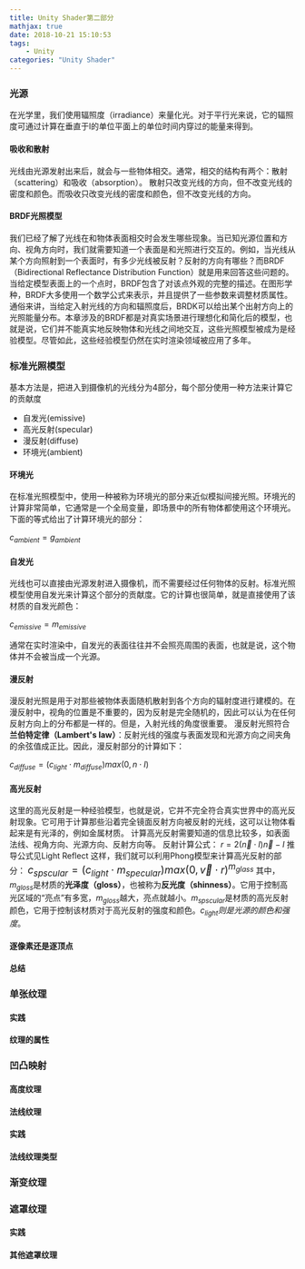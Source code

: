 ```yaml
---
title: Unity Shader第二部分
mathjax: true
date: 2018-10-21 15:10:53
tags:
    - Unity
categories: "Unity Shader"
---
```

### 光源

在光学里，我们使用辐照度（irradiance）来量化光。对于平行光来说，它的辐照度可通过计算在垂直于l的单位平面上的单位时间内穿过的能量来得到。

#### 吸收和散射

光线由光源发射出来后，就会与一些物体相交。通常，相交的结构有两个：散射（scattering）和吸收（absorption）。
散射只改变光线的方向，但不改变光线的密度和颜色。而吸收只改变光线的密度和颜色，但不改变光线的方向。

#### BRDF光照模型

我们已经了解了光线在和物体表面相交时会发生哪些现象。当已知光源位置和方向、视角方向时，我们就需要知道一个表面是和光照进行交互的。例如，当光线从某个方向照射到一个表面时，有多少光线被反射？反射的方向有哪些？而BRDF（Bidirectional Reflectance Distribution Function）就是用来回答这些问题的。当给定模型表面上的一个点时，BRDF包含了对该点外观的完整的描述。在图形学种，BRDF大多使用一个数学公式来表示，并且提供了一些参数来调整材质属性。通俗来讲，当给定入射光线的方向和辐照度后，BRDK可以给出某个出射方向上的光照能量分布。本章涉及的BRDF都是对真实场景进行理想化和简化后的模型，也就是说，它们并不能真实地反映物体和光线之间地交互，这些光照模型被成为是经验模型。尽管如此，这些经验模型仍然在实时渲染领域被应用了多年。

### 标准光照模型

基本方法是，把进入到摄像机的光线分为4部分，每个部分使用一种方法来计算它的贡献度

- 自发光(emissive)
- 高光反射(specular)
- 漫反射(diffuse)
- 环境光(ambient)

#### 环境光

在标准光照模型中，使用一种被称为环境光的部分来近似模拟间接光照。环境光的计算非常简单，它通常是一个全局变量，即场景中的所有物体都使用这个环境光。下面的等式给出了计算环境光的部分：

$c_{ambient}=g_{ambient}$

#### 自发光

光线也可以直接由光源发射进入摄像机，而不需要经过任何物体的反射。标准光照模型使用自发光来计算这个部分的贡献度。它的计算也很简单，就是直接使用了该材质的自发光颜色：

$c_{emissive}=m_{emissive}$

通常在实时渲染中，自发光的表面往往并不会照亮周围的表面，也就是说，这个物体并不会被当成一个光源。

#### 漫反射

漫反射光照是用于对那些被物体表面随机散射到各个方向的辐射度进行建模的。在漫反射中，视角的位置是不重要的，因为反射是完全随机的，因此可以认为在任何反射方向上的分布都是一样的。但是，入射光线的角度很重要。
漫反射光照符合**兰伯特定律（Lambert's law）**：反射光线的强度与表面发现和光源方向之间夹角的余弦值成正比。因此，漫反射部分的计算如下：

$c_{diffuse} = (c_{light} \cdot m_{diffuse})max(0, n \cdot I)$

#### 高光反射

这里的高光反射是一种经验模型，也就是说，它并不完全符合真实世界中的高光反射现象。它可用于计算那些沿着完全镜面反射方向被反射的光线，这可以让物体看起来是有光泽的，例如金属材质。
计算高光反射需要知道的信息比较多，如表面法线、视角方向、光源方向、反射方向等。
反射计算公式：
$r = 2(\vec{n} \cdot I)\vec{n} - I$
推导公式见Light Reflect
这样，我们就可以利用Phong模型来计算高光反射的部分：
<font size="4">$c_{spscular} = (c_{light} \cdot m_{specular})max(0, \vec{v} \cdot r)^{m_{glass}}$</font>
其中，$m_{gloss}$是材质的**光泽度（gloss）**，也被称为**反光度（shinness）**。它用于控制高光区域的“亮点”有多宽，$m_{gloss}$越大，亮点就越小。$m_{spscular}$是材质的高光反射颜色，它用于控制该材质对于高光反射的强度和颜色。$c_{light}则是光源的颜色和强度。$

#### 逐像素还是逐顶点

#### 总结

### 单张纹理

#### 实践

#### 纹理的属性

### 凹凸映射

#### 高度纹理

#### 法线纹理

#### 实践

#### 法线纹理类型

### 渐变纹理

### 遮罩纹理

#### 实践

#### 其他遮罩纹理